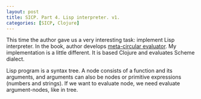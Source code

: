 ```yaml
---
layout: post
title: SICP. Part 4. Lisp interpreter. v1.
categories: [SICP, Clojure]
---
```

This time the author gave us a very interesting task: implement Lisp interpreter. In the book, author develops [meta-circular evaluator](https://en.wikipedia.org/wiki/Meta-circular_evaluator). My implementation is a little different. It is based Clojure and evaluates Scheme dialect.

Lisp program is a syntax tree. A node consists of a function and its arguments, and arguments can also be nodes or primitive expressions (numbers and strings). If we want to evaluate node, we need evaluate argument-nodes, like in tree. 